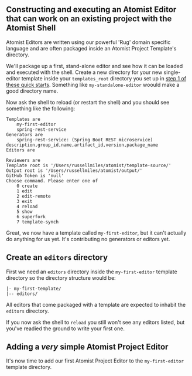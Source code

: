 ## Constructing and executing an Atomist Editor that can work on an existing project with the Atomist Shell

Atomist Editors are written using our powerful 'Rug' domain specific language and are often packaged inside an Atomist Project Template's directory.

We'll package up a first, stand-alone editor and see how it can be loaded and executed with the shell. Create a new directory for your new single-editor template inside your `templates_root` directory you set up in [step 1 of these quick starts](getting-started-with-the-shell.md). Something like `my-standalone-editor` woould make a good directory name.

Now ask the shell to reload (or restart the shell) and you should see something like the following:

```
Templates are 
	my-first-editor
	spring-rest-service
Generators are 
	spring-rest-service: (Spring Boot REST microservice) description,group_id,name,artifact_id,version,package_name
Editors are 
	
Reviewers are 
Template root is '/Users/russellmiles/atomist/template-source/'
Output root is '/Users/russellmiles/atomist/output/'
GitHub Token is 'null'
Choose command. Please enter one of
	0 create
	1 edit
	2 edit-remote
	3 exit
	4 reload
	5 show
	6 superfork
	7 template-synch
```

Great, we now have a template called `my-first-editor`, but it can't actually do anything for us yet. It's contributing no generators or editors yet.

## Create an `editors` directory

First we need an `editors` directory inside the `my-first-editor` template directory so the directory structure would be:

```
|- my-first-template/
|-- editors/
``` 

All editors that come packaged with a template are expected to inhabit the `editors` directory.

If you now ask the shell to `reload` you still won't see any editors listed, but you've readied the ground to write your first one.

## Adding a *very* simple Atomist Project Editor

It's now time to add our first Atomist Project Editor to the `my-first-editor` template directory.
